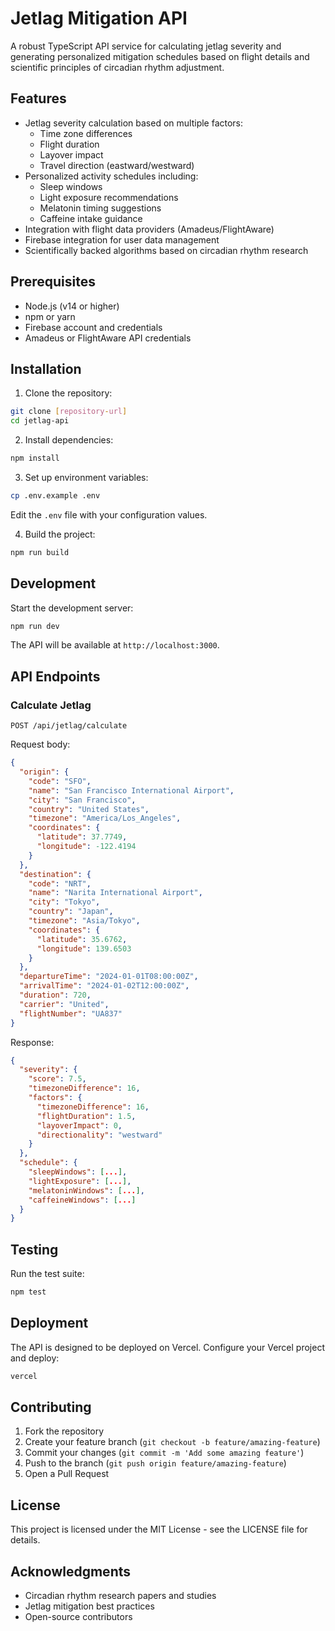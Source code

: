 # Jetlag Mitigation API

A robust TypeScript API service for calculating jetlag severity and generating personalized mitigation schedules based on flight details and scientific principles of circadian rhythm adjustment.

## Features

- Jetlag severity calculation based on multiple factors:
  - Time zone differences
  - Flight duration
  - Layover impact
  - Travel direction (eastward/westward)
- Personalized activity schedules including:
  - Sleep windows
  - Light exposure recommendations
  - Melatonin timing suggestions
  - Caffeine intake guidance
- Integration with flight data providers (Amadeus/FlightAware)
- Firebase integration for user data management
- Scientifically backed algorithms based on circadian rhythm research

## Prerequisites

- Node.js (v14 or higher)
- npm or yarn
- Firebase account and credentials
- Amadeus or FlightAware API credentials

## Installation

1. Clone the repository:
```bash
git clone [repository-url]
cd jetlag-api
```

2. Install dependencies:
```bash
npm install
```

3. Set up environment variables:
```bash
cp .env.example .env
```
Edit the `.env` file with your configuration values.

4. Build the project:
```bash
npm run build
```

## Development

Start the development server:
```bash
npm run dev
```

The API will be available at `http://localhost:3000`.

## API Endpoints

### Calculate Jetlag

`POST /api/jetlag/calculate`

Request body:
```json
{
  "origin": {
    "code": "SFO",
    "name": "San Francisco International Airport",
    "city": "San Francisco",
    "country": "United States",
    "timezone": "America/Los_Angeles",
    "coordinates": {
      "latitude": 37.7749,
      "longitude": -122.4194
    }
  },
  "destination": {
    "code": "NRT",
    "name": "Narita International Airport",
    "city": "Tokyo",
    "country": "Japan",
    "timezone": "Asia/Tokyo",
    "coordinates": {
      "latitude": 35.6762,
      "longitude": 139.6503
    }
  },
  "departureTime": "2024-01-01T08:00:00Z",
  "arrivalTime": "2024-01-02T12:00:00Z",
  "duration": 720,
  "carrier": "United",
  "flightNumber": "UA837"
}
```

Response:
```json
{
  "severity": {
    "score": 7.5,
    "timezoneDifference": 16,
    "factors": {
      "timezoneDifference": 16,
      "flightDuration": 1.5,
      "layoverImpact": 0,
      "directionality": "westward"
    }
  },
  "schedule": {
    "sleepWindows": [...],
    "lightExposure": [...],
    "melatoninWindows": [...],
    "caffeineWindows": [...]
  }
}
```

## Testing

Run the test suite:
```bash
npm test
```

## Deployment

The API is designed to be deployed on Vercel. Configure your Vercel project and deploy:

```bash
vercel
```

## Contributing

1. Fork the repository
2. Create your feature branch (`git checkout -b feature/amazing-feature`)
3. Commit your changes (`git commit -m 'Add some amazing feature'`)
4. Push to the branch (`git push origin feature/amazing-feature`)
5. Open a Pull Request

## License

This project is licensed under the MIT License - see the LICENSE file for details.

## Acknowledgments

- Circadian rhythm research papers and studies
- Jetlag mitigation best practices
- Open-source contributors 